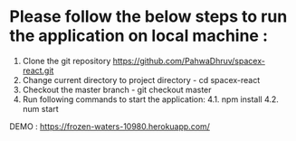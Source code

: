 # Please follow the below steps to run the application on local machine : 
1. Clone the git repository https://github.com/PahwaDhruv/spacex-react.git
2. Change current directory to project directory - cd spacex-react
3. Checkout the master branch - git checkout master
4. Run following commands to start the application:
4.1. npm install
4.2. num start

DEMO : https://frozen-waters-10980.herokuapp.com/
